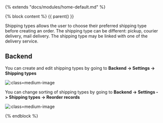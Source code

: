 {% extends "docs/modules/home-default.md" %}

{% block content %}
{{ parent() }}

Shipping types allows the user to choose their preferred shipping type before creating an order.
The shipping type can be different: pickup, courier delivery, mail delivery.
The shipping type may be linked with one of the delivery service.

## Backend

You can create and edit shipping types by going to **Backend -> Settings -> Shipping types**

![](./../../assets/images/backend-shipping-type-1.png ':class=medium-image')

You can change sorting of shipping types by going to **Backend -> Settings -> Shipping types -> Reorder records**

![](./../../assets/images/backend-shipping-type-2.png ':class=medium-image')

{% endblock %}
